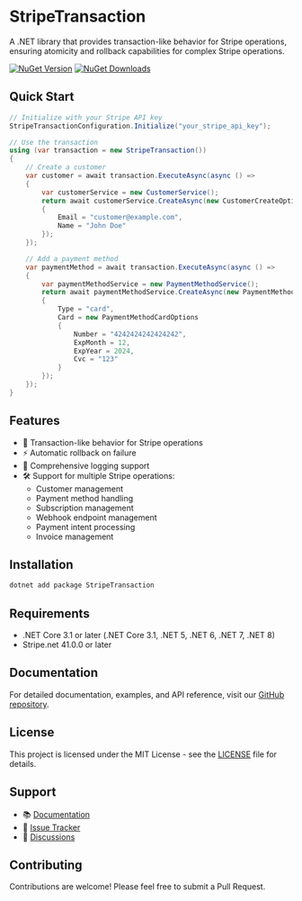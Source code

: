 # StripeTransaction

A .NET library that provides transaction-like behavior for Stripe operations, ensuring atomicity and rollback capabilities for complex Stripe operations.

[![NuGet Version](https://img.shields.io/nuget/v/StripeTransaction.svg)](https://www.nuget.org/packages/StripeTransaction)
[![NuGet Downloads](https://img.shields.io/nuget/dt/StripeTransaction.svg)](https://www.nuget.org/packages/StripeTransaction)

## Quick Start

```csharp
// Initialize with your Stripe API key
StripeTransactionConfiguration.Initialize("your_stripe_api_key");

// Use the transaction
using (var transaction = new StripeTransaction())
{
    // Create a customer
    var customer = await transaction.ExecuteAsync(async () =>
    {
        var customerService = new CustomerService();
        return await customerService.CreateAsync(new CustomerCreateOptions
        {
            Email = "customer@example.com",
            Name = "John Doe"
        });
    });

    // Add a payment method
    var paymentMethod = await transaction.ExecuteAsync(async () =>
    {
        var paymentMethodService = new PaymentMethodService();
        return await paymentMethodService.CreateAsync(new PaymentMethodCreateOptions
        {
            Type = "card",
            Card = new PaymentMethodCardOptions
            {
                Number = "4242424242424242",
                ExpMonth = 12,
                ExpYear = 2024,
                Cvc = "123"
            }
        });
    });
}
```

## Features

- 🔄 Transaction-like behavior for Stripe operations
- ⚡ Automatic rollback on failure
- 📝 Comprehensive logging support
- 🛠️ Support for multiple Stripe operations:
  - Customer management
  - Payment method handling
  - Subscription management
  - Webhook endpoint management
  - Payment intent processing
  - Invoice management

## Installation

```bash
dotnet add package StripeTransaction
```

## Requirements

- .NET Core 3.1 or later (.NET Core 3.1, .NET 5, .NET 6, .NET 7, .NET 8)
- Stripe.net 41.0.0 or later

## Documentation

For detailed documentation, examples, and API reference, visit our [GitHub repository](https://github.com/pekugur34/StripeTransaction).

## License

This project is licensed under the MIT License - see the [LICENSE](https://github.com/pekugur34/StripeTransaction/blob/main/LICENSE) file for details.

## Support

- 📚 [Documentation](https://github.com/pekugur34/StripeTransaction)
- 🐛 [Issue Tracker](https://github.com/pekugur34/StripeTransaction/issues)
- 💬 [Discussions](https://github.com/pekugur34/StripeTransaction/discussions)

## Contributing

Contributions are welcome! Please feel free to submit a Pull Request. 